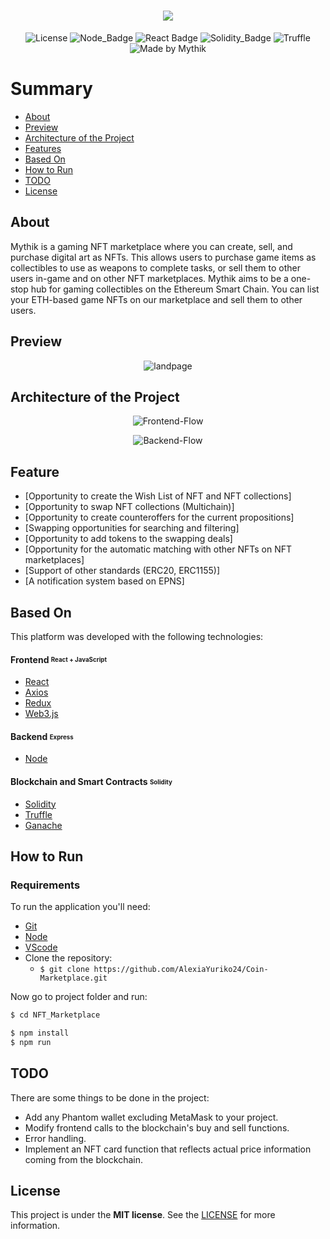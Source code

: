 <h1 align=center>
<img src="https://github.com/AlexiaYuriko24/Coin-Marketplace/blob/main/src/img/logo.png" />
</h1>

<div align="center">
  
![License](https://img.shields.io/badge/license-MIT-737CA1?style=flat-square) 
![Node_Badge](https://img.shields.io/badge/node-20.15.0-green?style=flat-square)
![React Badge](https://img.shields.io/badge/React-17.0.2-45b8d8?style=flat-square)
![Solidity_Badge](https://img.shields.io/badge/Solidity-%5E8.0.0-yellow?style=flat-square)
![Truffle](https://img.shields.io/badge/Truffle-5.3.14-F0E8E0?style=flat-square)
![Made by Mythik](https://img.shields.io/badge/made%20by-Mythik-pink?style=flat-square)
</div>

# Summary

- [About](#about)
- [Preview](#preview)
- [Architecture of the Project](#architecture)
- [Features](#feature)
- [Based On](#technologies)
- [How to Run](#how-to-run)
- [TODO](#todo)
- [License](#license)

<a id='about'/>

## About

Mythik is a gaming NFT marketplace where you can create, sell, and purchase digital art as NFTs.
This allows users to purchase game items as collectibles to use as weapons to complete tasks, or sell them to other users in-game and on other NFT marketplaces.
Mythik aims to be a one-stop hub for gaming collectibles on the Ethereum Smart Chain.
You can list your ETH-based game NFTs on our marketplace and sell them to other users.


<a id='preview' />

## Preview

<p align="center">
  <img alt="landpage" src="https://github.com/AlexiaYuriko24/Coin-Marketplace/blob/main/src/img/Demo_platform.png">
<p />

<a id='architecture' />

## Architecture of the Project

<p align="center">
  <img alt="Frontend-Flow" src="https://github.com/AlexiaYuriko24/Coin-Marketplace/blob/main/src/img/frontend%20Arch.png">
<p />
<p align="center">
  <img alt="Backend-Flow" src="https://github.com/AlexiaYuriko24/Coin-Marketplace/blob/main/src/img/backend_Arch.png">
<p />

<a id='feature' />

## Feature

- [Opportunity to create the Wish List of NFT and NFT collections] <br>
- [Opportunity to swap NFT collections (Multichain)] <br>
- [Opportunity to create counteroffers for the current propositions] <br>
- [Swapping opportunities for searching and filtering] <br>
- [Opportunity to add tokens to the swapping deals] <br>
- [Opportunity for the automatic matching with other NFTs on NFT marketplaces] <br>
- [Support of other standards (ERC20, ERC1155)] <br>
- [A notification system based on EPNS]

<a id='technologies'/>

## Based On

This platform was developed with the following technologies:

#### **Frontend** <sub><sup>React + JavaScript</sup></sub>
  - [React](https://pt-br.reactjs.org/)
  - [Axios](https://github.com/axios/axios)
  - [Redux](https://redux.js.org/)
  - [Web3.js](https://web3js.readthedocs.io/en/v1.3.4/)

#### **Backend** <sub><sup>Express</sup></sub>
  - [Node](https://nodejs.org/en/download/prebuilt-installer/pt-br/)
 
#### **Blockchain and Smart Contracts** <sub><sup>Solidity</sup></sub>
  - [Solidity](https://docs.soliditylang.org/)
  - [Truffle](https://www.trufflesuite.com/)
  - [Ganache](https://www.trufflesuite.com/ganache)

<a id='how-to-run'/>

##  How to Run

### Requirements

To run the application you'll need:
* [Git](https://git-scm.com)
* [Node](https://nodejs.org/)
* [VScode](https://code.visualstudio.com/download)
* Clone the repository:
  * ```$ git clone https://github.com/AlexiaYuriko24/Coin-Marketplace.git ```

Now go to project folder and run:
```bash
$ cd NFT_Marketplace

$ npm install
$ npm run
```

<a id='todo'/>

## TODO

There are some things to be done in the project:
 - Add any Phantom wallet excluding MetaMask to your project.
 - Modify frontend calls to the blockchain's buy and sell functions.
 - Error handling.
 - Implement an NFT card function that reflects actual price information coming from the blockchain.


<a id='license'/>

## License

This project is under the **MIT license**. See the [LICENSE](https://github.com/YoMiCoin/NFT_OneStop/blob/main/LICENCE) for more information.



